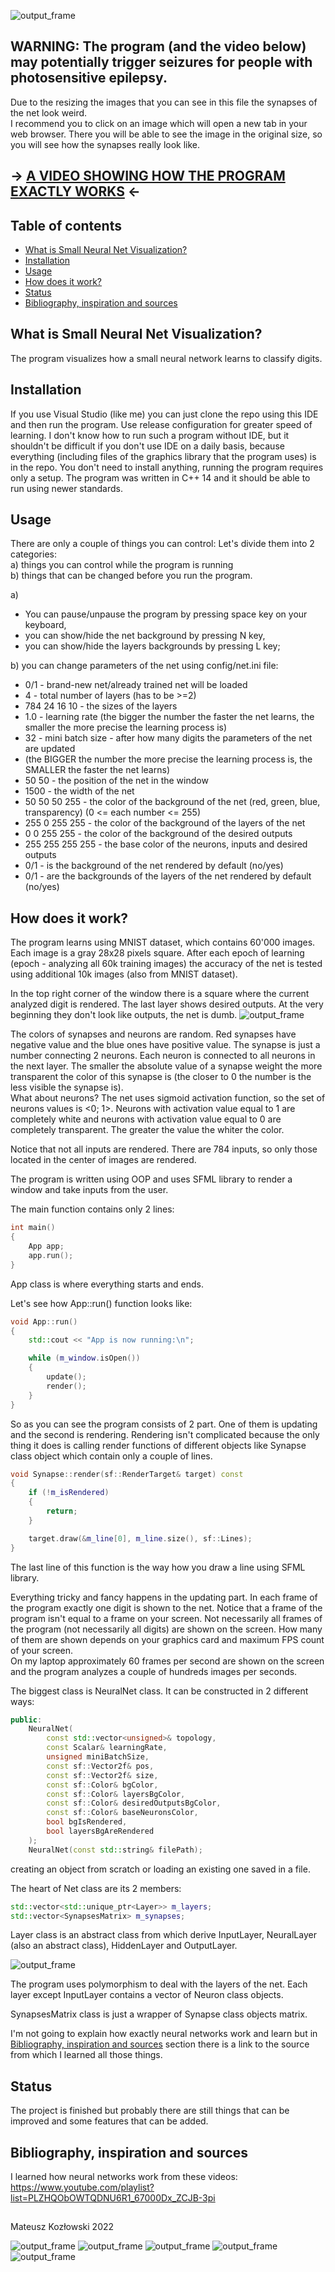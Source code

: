 ![output_frame](screenshots/learned1.png)

## WARNING: The program (and the video below) may potentially trigger seizures for people with photosensitive epilepsy.

Due to the resizing the images that you can see in this file the synapses of the net look weird.  
I recommend you to click on an image which will open a new tab in your web browser. 
There you will be able to see the image in the original size, so you will see how the synapses really look like. 

## -> [A VIDEO SHOWING HOW THE PROGRAM EXACTLY WORKS](https://drive.google.com/file/d/1e9Iyq-AvTI3wAyvodawLXsHSVrPl6TFi/view?usp=sharing) <-

## Table of contents
* [What is Small Neural Net Visualization?](#What-is-Small-Neural-Net-Visualization?)
* [Installation](#Installation)
* [Usage](#Usage)
* [How does it work?](#How-does-it-work?)
* [Status](#Status)
* [Bibliography, inspiration and sources](#Bibliography,-inspiration-and-sources)

## What is Small Neural Net Visualization?
The program visualizes how a small neural network learns to classify digits.

## Installation
If you use Visual Studio (like me) you can just clone the repo using this IDE and then run the program.
Use release configuration for greater speed of learning.
I don't know how to run such a program without IDE, but it shouldn't be difficult if you don't use IDE on a daily basis,
because everything (including files of the graphics library that the program uses) is in the repo. 
You don't need to install anything, running the program requires only a setup.
The program was written in C++ 14 and it should be able to run using newer standards.

## Usage
There are only a couple of things you can control:
Let's divide them into 2 categories:  
a) things you can control while the program is running  
b) things that can be changed before you run the program.

a)
- You can pause/unpause the program by pressing space key on your keyboard,
- you can show/hide the net background by pressing N key,
- you can show/hide the layers backgrounds by pressing L key;

b) you can change parameters of the net using config/net.ini file:
- 0/1 - brand-new net/already trained net will be loaded  
- 4 - total number of layers (has to be >=2)  
- 784 24 16 10 - the sizes of the layers  
- 1.0 - learning rate (the bigger the number the faster the net learns, the smaller the more precise the learning process is)  
- 32 - mini batch size - after how many digits the parameters of the net are updated  
- (the BIGGER the number the more precise the learning process is, the SMALLER the faster the net learns)  
- 50 50 - the position of the net in the window  
- 1500 - the width of the net  
- 50 50 50 255 - the color of the background of the net (red, green, blue, transparency) (0 <= each number <= 255)  
- 255 0 255 255 - the color of the background of the layers of the net  
- 0 0 255 255 - the color of the background of the desired outputs  
- 255 255 255 255 - the base color of the neurons, inputs and desired outputs  
- 0/1 - is the background of the net rendered by default (no/yes)  
- 0/1 - are the backgrounds of the layers of the net rendered by default (no/yes)

## How does it work?
The program learns using MNIST dataset, which contains 60'000 images. Each image is a gray 28x28 pixels square.
After each epoch of learning (epoch - analyzing all 60k training images) the accuracy of the net is tested
using additional 10k images (also from MNIST dataset).

In the top right corner of the window there is a square where the current analyzed digit is rendered.
The last layer shows desired outputs. At the very beginning they don't look like outputs, the net is dumb.
![output_frame](screenshots/dumb1.png)

The colors of synapses and neurons are random. Red synapses have negative value and the blue ones have positive value.
The synapse is just a number connecting 2 neurons. Each neuron is connected to all neurons in the next layer.
The smaller the absolute value of a synapse weight the more transparent the color of this synapse is
(the closer to 0 the number is the less visible the synapse is).  
What about neurons?
The net uses sigmoid activation function, so the set of neurons values is <0; 1>.
Neurons with activation value equal to 1 are completely white 
and neurons with activation value equal to 0 are completely transparent. The greater the value the whiter the color.

Notice that not all inputs are rendered. There are 784 inputs, so only those located in the center of images are rendered.

The program is written using OOP and uses SFML library to render a window and take inputs from the user.

The main function contains only 2 lines:
```cpp
int main()
{
    App app;
    app.run();
}
```
App class is where everything starts and ends.

Let's see how App::run() function looks like:
```cpp
void App::run()
{
	std::cout << "App is now running:\n";

	while (m_window.isOpen())
	{
		update();
		render();
	}
}
```
So as you can see the program consists of 2 part. One of them is updating and the second is rendering.
Rendering isn't complicated because the only thing it does is calling render functions of different objects 
like Synapse class object which contain only a couple of lines.
```cpp
void Synapse::render(sf::RenderTarget& target) const
{
	if (!m_isRendered)
	{
		return;
	}

	target.draw(&m_line[0], m_line.size(), sf::Lines);
}
```
The last line of this function is the way how you draw a line using SFML library.

Everything tricky and fancy happens in the updating part. In each frame of the program exactly one digit is shown to the net.
Notice that a frame of the program isn't equal to a frame on your screen. Not necessarily all frames of the program 
(not necessarily all digits) are shown on the screen. How many of them are shown depends on
your graphics card and maximum FPS count of your screen.  
On my laptop approximately 60 frames per second are shown on the screen
and the program analyzes a couple of hundreds images per seconds.

The biggest class is NeuralNet class. It can be constructed in 2 different ways:
```cpp
public:
	NeuralNet(
		const std::vector<unsigned>& topology,
		const Scalar& learningRate,
		unsigned miniBatchSize,
		const sf::Vector2f& pos,
		const sf::Vector2f& size,
		const sf::Color& bgColor,
		const sf::Color& layersBgColor,
		const sf::Color& desiredOutputsBgColor,
		const sf::Color& baseNeuronsColor,
		bool bgIsRendered,
		bool layersBgAreRendered
	);
	NeuralNet(const std::string& filePath);
```
creating an object from scratch or loading an existing one saved in a file.

The heart of Net class are its 2 members:
```cpp
std::vector<std::unique_ptr<Layer>> m_layers;
std::vector<SynapsesMatrix> m_synapses;
```

Layer class is an abstract class from which derive InputLayer, NeuralLayer (also an abstract class), HiddenLayer and OutputLayer.

![output_frame](screenshots/inheritance.png)

The program uses polymorphism to deal with the layers of the net.
Each layer except InputLayer contains a vector of Neuron class objects.

SynapsesMatrix class is just a wrapper of Synapse class objects matrix.

I'm not going to explain how exactly neural networks work and learn
but in [Bibliography, inspiration and sources](#Bibliography,-inspiration-and-sources) section 
there is a link to the source from which I learned all those things.

## Status
The project is finished but probably there are still things that can be improved and some features that can be added.

## Bibliography, inspiration and sources
I learned how neural networks work from these videos:
https://www.youtube.com/playlist?list=PLZHQObOWTQDNU6R1_67000Dx_ZCJB-3pi

##
Mateusz Kozłowski 2022

![output_frame](screenshots/learned2.png)
![output_frame](screenshots/learned3.png)
![output_frame](screenshots/learned4.png)
![output_frame](screenshots/learned5.png)
![output_frame](screenshots/learned6.png)